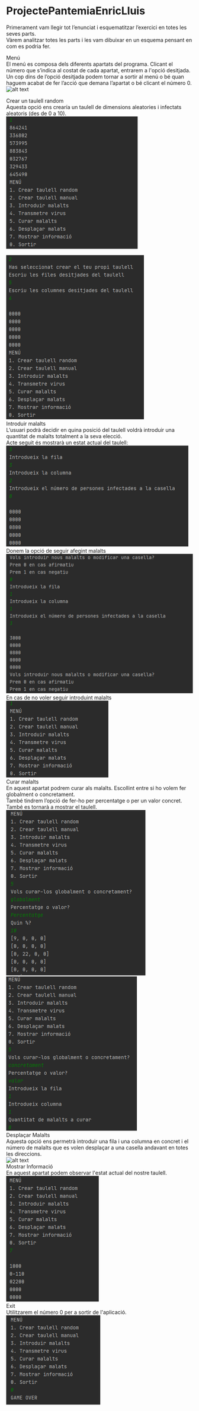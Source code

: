 # ProjectePantemiaEnricLluis
Primerament vam llegir tot l’enunciat i esquematitzar l’exercici en totes les seves parts.  
Vàrem analitzar totes les parts i les vam dibuixar en un esquema pensant en com es podria fer.  

Menú  
El menú es composa dels diferents apartats del programa. Clicant el número que s’indica al costat de cada apartat, entrarem a l'opció desitjada.  
Un cop dins de l’opció desitjada podem tornar a sortir al menú o bé quan haguem acabat de fer l’acció que demana l’apartat o bé clicant el número 0.  
![alt text](https://github.com/EnricRobert/ProjectePantemiaEnricLluis/blob/main/CapturesProjecte/Menú.PNG)  

Crear un taulell random  
Aquesta opció ens crearía un taulell de dimensions aleatories i infectats aleatoris (des de 0 a 10).  
![alt text](https://github.com/EnricRobert/ProjectePantemiaEnricLluis/blob/main/CapturesProjecte/TaulellRandom.PNG)  


![alt text](https://github.com/EnricRobert/ProjectePantemiaEnricLluis/blob/main/CapturesProjecte/TaulellManual.PNG)  
Introduir malalts  
L’usuari podrà decidir en quina posició del taulell voldrà introduir una quantitat de malalts totalment a la seva elecció.  
Acte seguit és mostrarà un estat actual del taulell:  
![alt text](https://github.com/EnricRobert/ProjectePantemiaEnricLluis/blob/main/CapturesProjecte/IntroduirMalalts.PNG)  
Donem la opció de seguir afegint malalts  
![alt text](https://github.com/EnricRobert/ProjectePantemiaEnricLluis/blob/main/CapturesProjecte/NousMalalts.PNG)  
En cas de no voler seguir introduint malalts  
![alt text](https://github.com/EnricRobert/ProjectePantemiaEnricLluis/blob/main/CapturesProjecte/CasnegatiuMalalts.PNG)  
Curar malalts  
En aquest apartat podrem curar als malalts. Escollint entre si ho volem fer globalment o concretament.  
També tindrem l’opció de fer-ho per percentatge o per un valor concret.  
També es tornarà a mostrar el taulell.  
![alt text](https://github.com/EnricRobert/ProjectePantemiaEnricLluis/blob/main/CapturesProjecte/CuraGlobalPercentatge.PNG)  
![alt text](https://github.com/EnricRobert/ProjectePantemiaEnricLluis/blob/main/CapturesProjecte/CurarConcretamentValor.PNG)  
Desplaçar Malalts  
Aquesta opció ens permetrà introduir una fila i una columna en concret i el número de malalts que es volen desplaçar a una casella andavant en totes les direccions.  
![alt text](https://github.com/EnricRobert/ProjectePantemiaEnricLluis/blob/main/CapturesProjecte/Despla%C3%A7armalalts.PNG)  
Mostrar Informació  
En aquest apartat podem observar l'estat actual del nostre taulell.  
![alt text](https://github.com/EnricRobert/ProjectePantemiaEnricLluis/blob/main/CapturesProjecte/MostrarInformacio.PNG)  
Exit  
Utilitzarem el número 0 per a sortir de l'aplicació.
![alt text](https://github.com/EnricRobert/ProjectePantemiaEnricLluis/blob/main/CapturesProjecte/exit.PNG)  
